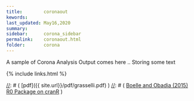 ```yaml
---
title:        coronaout
kewords:              
last_updated: May16,2020    
summary:              
sidebar:      corona_sidebar
permalink:    coronaout.html  
folder:       corona 
---    
```


[//]: # (Comments on edit:? )

A sample of Corona Analysis Output comes here
..
Storing some text



{% include links.html %}

[//]: # (  [pdf]({{ site.url}}/pdf/grasselli.pdf)  )
[//]: # (  [Boelle and Obadia (2015) R0 Package on cranR](https://rdrr.io/cran/R0/)  )


